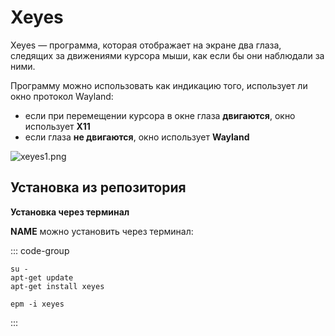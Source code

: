 # Xeyes
Xeyes — программа, которая отображает на экране два глаза, следящих за движениями курсора мыши, как если бы они наблюдали за ними.

Программу можно использовать как индикацию того, использует ли окно протокол Wayland:

- если при перемещении курсора в окне глаза **двигаются**, окно использует **X11**
- если глаза **не двигаются**, окно использует **Wayland**

![xeyes1.png](/xeyes/xeyes1.png)

## Установка из репозитория

**Установка через терминал**

**NAME** можно установить через терминал:

::: code-group

```shell[apt-get]
su -
apt-get update
apt-get install xeyes
```
```shell[epm]
epm -i xeyes
```

:::